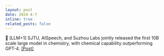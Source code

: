 ```yaml
---
layout: post
date: 2024-4-7
inline: true
related_posts: false
---
```


🤗 [LLM+1] SJTU, AISpeech, and Suzhou Labs jointly released the first 10B scale large model in chemistry, with chemical capability outperforming GPT-4. <a href="https://mp.weixin.qq.com/s/gFC4Sfmf0XCxdWt8OZ-V_w"> [Post] </a>
